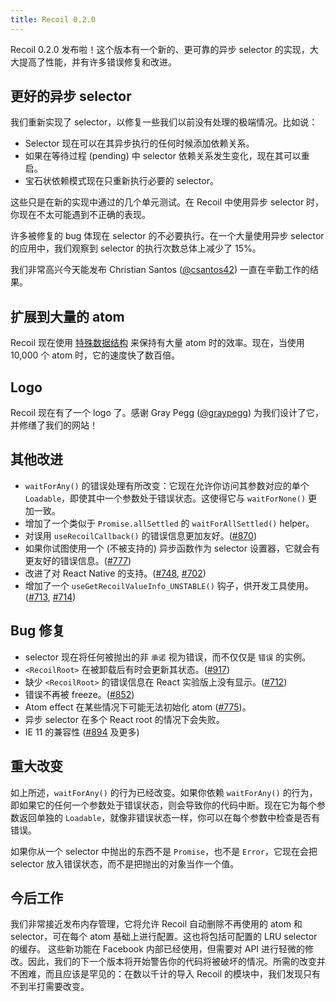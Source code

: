 ```yaml
---
title: Recoil 0.2.0
---
```


Recoil 0.2.0 发布啦！这个版本有一个新的、更可靠的异步 selector 的实现，大大提高了性能，并有许多错误修复和改进。

<!--truncate-->

## 更好的异步 selector

我们重新实现了 selector，以修复一些我们以前没有处理的极端情况。比如说：

* Selector 现在可以在其异步执行的任何时候添加依赖关系。
* 如果在等待过程 (pending) 中 selector 依赖关系发生变化，现在其可以重启。
* 宝石状依赖模式现在只重新执行必要的 selector。

这些只是在新的实现中通过的几个单元测试。在 Recoil 中使用异步 selector 时，你现在不太可能遇到不正确的表现。

许多被修复的 bug 体现在 selector 的不必要执行。在一个大量使用异步 selector 的应用中，我们观察到 selector 的执行次数总体上减少了 15%。

我们非常高兴今天能发布 Christian Santos ([@csantos42](https://github.com/csantos42)) 一直在辛勤工作的结果。

## 扩展到大量的 atom

Recoil 现在使用 [特殊数据结构](https://en.wikipedia.org/wiki/Hash_array_mapped_trie) 来保持有大量 atom 时的效率。现在，当使用 10,000 个 atom 时，它的速度快了数百倍。

## Logo

Recoil 现在有了一个 logo 了。感谢 Gray Pegg ([@graypegg](https://github.com/graypegg)) 为我们设计了它，并修缮了我们的网站！

## 其他改进

- `waitForAny()` 的错误处理有所改变：它现在允许你访问其参数对应的单个 `Loadable`，即使其中一个参数处于错误状态。这使得它与 `waitForNone()` 更加一致。
- 增加了一个类似于 `Promise.allSettled` 的 `waitForAllSettled()` helper。
- 对误用 `useRecoilCallback()` 的错误信息更加友好。([#870](https://github.com/facebookexperimental/Recoil/pull/870))
- 如果你试图使用一个 (不被支持的) 异步函数作为 selector 设置器，它就会有更友好的错误信息。([#777](https://github.com/facebookexperimental/Recoil/pull/777))
- 改进了对 React Native 的支持。([#748](https://github.com/facebookexperimental/Recoil/pull/748), [#702](https://github.com/facebookexperimental/Recoil/pull/702))
- 增加了一个 `useGetRecoilValueInfo_UNSTABLE()` 钩子，供开发工具使用。([#713](https://github.com/facebookexperimental/Recoil/pull/713), [#714](https://github.com/facebookexperimental/Recoil/pull/714))

## Bug 修复

- selector 现在将任何被抛出的非 `承诺` 视为错误，而不仅仅是 `错误` 的实例。
- `<RecoilRoot>` 在被卸载后有时会更新其状态。([#917](https://github.com/facebookexperimental/Recoil/pull/917))
- 缺少 `<RecoilRoot>` 的错误信息在 React 实验版上没有显示。([#712](https://github.com/facebookexperimental/Recoil/pull/712))
- 错误不再被 freeze。([#852](https://github.com/facebookexperimental/Recoil/pull/852))
- Atom effect 在某些情况下可能无法初始化 atom ([#775](https://github.com/facebookexperimental/Recoil/pull/775))。
- 异步 selector 在多个 React root 的情况下会失败。
- IE 11 的兼容性 ([#894](https://github.com/facebookexperimental/Recoil/pull/894) 及更多)

## 重大改变

如上所述，`waitForAny()` 的行为已经改变。如果你依赖 `waitForAny()` 的行为，即如果它的任何一个参数处于错误状态，则会导致你的代码中断。现在它为每个参数返回单独的 `Loadable`，就像非错误状态一样，你可以在每个参数中检查是否有错误。

如果你从一个 selector 中抛出的东西不是 `Promise`，也不是 `Error`，它现在会把 selector 放入错误状态，而不是把抛出的对象当作一个值。

## 今后工作

我们非常接近发布内存管理，它将允许 Recoil 自动删除不再使用的 atom 和 selector，可在每个 atom 基础上进行配置。这也将包括可配置的 LRU selector 的缓存。
这些新功能在 Facebook 内部已经使用，但需要对 API 进行轻微的修改。因此，我们的下一个版本将开始警告你的代码将被破坏的情况。所需的改变并不困难，而且应该是罕见的：在数以千计的导入 Recoil 的模块中，我们发现只有不到半打需要改变。
